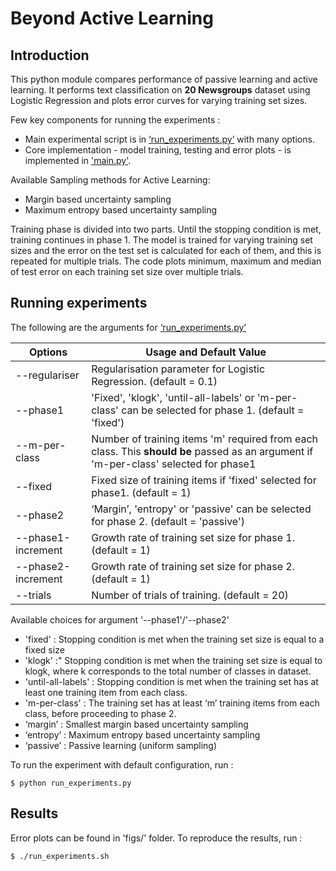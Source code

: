 # Beyond Active Learning 
## Introduction
This python module compares performance of passive learning and active learning. It performs text classification on **20 Newsgroups** dataset using Logistic Regression and plots error curves for varying training set sizes.

Few key components for running the experiments :
*   Main experimental script is in [‘run_experiments.py’]('run_experiments.py') with many options.
*   Core implementation - model training, testing and error plots - is implemented in ['main.py']('main.py').

Available Sampling methods for Active Learning:
*   Margin based uncertainty sampling
*   Maximum entropy based uncertainty sampling

Training phase is divided into two parts. Until the stopping condition is met, training continues in phase 1. The model is trained for varying training set sizes and the error on the test set is calculated for each of them, and this is repeated for multiple trials. The code plots minimum, maximum and median of test error on each training set size over multiple trials. 


## Running experiments

The following are the arguments for [‘run_experiments.py’]('run_experiments.py')

 Options |  Usage and Default Value        
---------| -------------------------
--regulariser  | Regularisation parameter for Logistic Regression. (default = 0.1)
--phase1 | 'Fixed', 'klogk', 'until-all-labels' or 'm-per-class' can be selected for phase 1. (default = 'fixed')
--m-per-class | Number of training items 'm' required from each class. This **should be** passed as an argument if 'm-per-class' selected for phase1
--fixed | Fixed size of training items if 'fixed' selected for phase1. (default = 1)
--phase2 | ‘Margin’, 'entropy' or 'passive' can be selected for phase 2. (default = 'passive')
--phase1-increment | Growth rate of training set size for phase 1. (default = 1)
--phase2-increment | Growth rate of training set size for phase 2. (default = 1)
--trials | Number of trials of training. (default = 20)

Available choices for argument '--phase1'/'--phase2'
* 'fixed' : Stopping condition is met when the training set size is equal to a fixed size
* 'klogk' :" Stopping condition is met when the training set size is equal to klogk, where k corresponds to the total number of classes in dataset.
* 'until-all-labels' : Stopping condition is met when the training set has at least one training item from each class.
* 'm-per-class' : The training set has at least ‘m’ training items from each class, before proceeding to phase 2. 
* ‘margin’ : Smallest margin based uncertainty sampling
* ‘entropy’ : Maximum entropy based uncertainty sampling
* ‘passive’ : Passive learning (uniform sampling)

To run the experiment with default configuration, run :

```
$ python run_experiments.py
```

## Results
Error plots can be found in 'figs/' folder.
To reproduce the results, run :
```
$ ./run_experiments.sh
```





